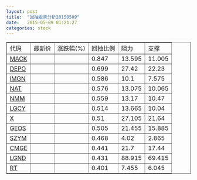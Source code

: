 ```yaml
---
layout: post
title:  "回抽股票分析20150509"
date:   2015-05-09 01:21:27
categories: stock
---
```

<script type="text/javascript">
var stockList = []
stockList.push('gb_mack');
stockList.push('gb_depo');
stockList.push('gb_imgn');
stockList.push('gb_nat');
stockList.push('gb_nmm');
stockList.push('gb_lgcy');
stockList.push('gb_x');
stockList.push('gb_geos');
stockList.push('gb_szym');
stockList.push('gb_cmge');
stockList.push('gb_lgnd');
stockList.push('gb_rt');
</script>
<table border="1">
 <tr>
 <td>代码</td>
 <td>最新价</td>
 <td>涨跌幅(%)</td>
 <td>回抽比例</td>
 <td>阻力</td>
 <td>支撑</td>
</tr>
  <tr id="mack">
  <td><a href="http://stock.finance.sina.com.cn/usstock/quotes/MACK.html" target="_blank">MACK</a></td><td></td><td></td><td>0.847</td><td>13.595</td><td>11.005</td></tr>
  <tr id="depo">
  <td><a href="http://stock.finance.sina.com.cn/usstock/quotes/DEPO.html" target="_blank">DEPO</a></td><td></td><td></td><td>0.699</td><td>27.42</td><td>22.23</td></tr>
  <tr id="imgn">
  <td><a href="http://stock.finance.sina.com.cn/usstock/quotes/IMGN.html" target="_blank">IMGN</a></td><td></td><td></td><td>0.586</td><td>10.1</td><td>7.575</td></tr>
  <tr id="nat">
  <td><a href="http://stock.finance.sina.com.cn/usstock/quotes/NAT.html" target="_blank">NAT</a></td><td></td><td></td><td>0.576</td><td>13.075</td><td>10.065</td></tr>
  <tr id="nmm">
  <td><a href="http://stock.finance.sina.com.cn/usstock/quotes/NMM.html" target="_blank">NMM</a></td><td></td><td></td><td>0.559</td><td>13.17</td><td>10.47</td></tr>
  <tr id="lgcy">
  <td><a href="http://stock.finance.sina.com.cn/usstock/quotes/LGCY.html" target="_blank">LGCY</a></td><td></td><td></td><td>0.514</td><td>13.665</td><td>10.04</td></tr>
  <tr id="x">
  <td><a href="http://stock.finance.sina.com.cn/usstock/quotes/X.html" target="_blank">X</a></td><td></td><td></td><td>0.51</td><td>27.105</td><td>21.64</td></tr>
  <tr id="geos">
  <td><a href="http://stock.finance.sina.com.cn/usstock/quotes/GEOS.html" target="_blank">GEOS</a></td><td></td><td></td><td>0.505</td><td>21.455</td><td>15.885</td></tr>
  <tr id="szym">
  <td><a href="http://stock.finance.sina.com.cn/usstock/quotes/SZYM.html" target="_blank">SZYM</a></td><td></td><td></td><td>0.468</td><td>4.02</td><td>2.865</td></tr>
  <tr id="cmge">
  <td><a href="http://stock.finance.sina.com.cn/usstock/quotes/CMGE.html" target="_blank">CMGE</a></td><td></td><td></td><td>0.441</td><td>21.7</td><td>17.44</td></tr>
  <tr id="lgnd">
  <td><a href="http://stock.finance.sina.com.cn/usstock/quotes/LGND.html" target="_blank">LGND</a></td><td></td><td></td><td>0.431</td><td>88.915</td><td>69.415</td></tr>
  <tr id="rt">
  <td><a href="http://stock.finance.sina.com.cn/usstock/quotes/RT.html" target="_blank">RT</a></td><td></td><td></td><td>0.401</td><td>7.455</td><td>6.045</td></tr>
</table>
